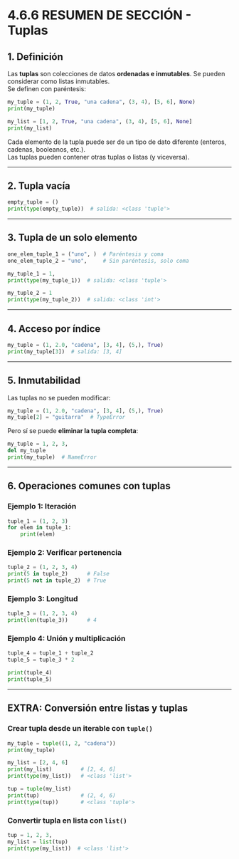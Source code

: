 # 4.6.6 RESUMEN DE SECCIÓN - Tuplas

## 1. Definición
Las **tuplas** son colecciones de datos **ordenadas e inmutables**. Se pueden considerar como listas inmutables.  
Se definen con paréntesis:

```python
my_tuple = (1, 2, True, "una cadena", (3, 4), [5, 6], None)
print(my_tuple)

my_list = [1, 2, True, "una cadena", (3, 4), [5, 6], None]
print(my_list)
```
Cada elemento de la tupla puede ser de un tipo de dato diferente (enteros, cadenas, booleanos, etc.).  
Las tuplas pueden contener otras tuplas o listas (y viceversa).

---

## 2. Tupla vacía
```python
empty_tuple = ()
print(type(empty_tuple))  # salida: <class 'tuple'>
```

---

## 3. Tupla de un solo elemento
```python
one_elem_tuple_1 = ("uno", )  # Paréntesis y coma
one_elem_tuple_2 = "uno",     # Sin paréntesis, solo coma

my_tuple_1 = 1,
print(type(my_tuple_1))  # salida: <class 'tuple'>

my_tuple_2 = 1
print(type(my_tuple_2))  # salida: <class 'int'>
```

---

## 4. Acceso por índice
```python
my_tuple = (1, 2.0, "cadena", [3, 4], (5,), True)
print(my_tuple[3])  # salida: [3, 4]
```

---

## 5. Inmutabilidad
Las tuplas no se pueden modificar:
```python
my_tuple = (1, 2.0, "cadena", [3, 4], (5,), True)
my_tuple[2] = "guitarra"  # TypeError
```
Pero sí se puede **eliminar la tupla completa**:
```python
my_tuple = 1, 2, 3,
del my_tuple
print(my_tuple)  # NameError
```

---

## 6. Operaciones comunes con tuplas
### Ejemplo 1: Iteración
```python
tuple_1 = (1, 2, 3)
for elem in tuple_1:
    print(elem)
```
### Ejemplo 2: Verificar pertenencia
```python
tuple_2 = (1, 2, 3, 4)
print(5 in tuple_2)      # False
print(5 not in tuple_2)  # True
```
### Ejemplo 3: Longitud
```python
tuple_3 = (1, 2, 3, 4)
print(len(tuple_3))      # 4
```
### Ejemplo 4: Unión y multiplicación
```python
tuple_4 = tuple_1 + tuple_2
tuple_5 = tuple_3 * 2

print(tuple_4)
print(tuple_5)
```

---

## EXTRA: Conversión entre listas y tuplas
### Crear tupla desde un iterable con `tuple()`
```python
my_tuple = tuple((1, 2, "cadena"))
print(my_tuple)

my_list = [2, 4, 6]
print(my_list)         # [2, 4, 6]
print(type(my_list))   # <class 'list'>

tup = tuple(my_list)
print(tup)             # (2, 4, 6)
print(type(tup))       # <class 'tuple'>
```

### Convertir tupla en lista con `list()`
```python
tup = 1, 2, 3,
my_list = list(tup)
print(type(my_list))  # <class 'list'>
```
